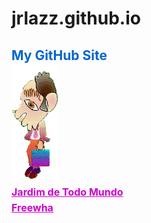 # jrlazz.github.io
<h2 style="color:#06c;">My GitHub Site<br>
<img src="ag_baboy.gif"><br>
<a href="https://jrlazz.github.io/vivian/jtm.html" target="_blank" style="font-size:12pt;color:#c0c;">Jardim de Todo Mundo</a><br>
<a href="https://jrlazz.eu5.org/" target="_blank" style="font-size:12pt;color:#c0c;">Freewha</a>
